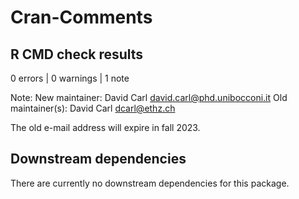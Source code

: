 Cran-Comments
==========================

## R CMD check results

0 errors | 0 warnings | 1 note

Note: 
  New maintainer:
      David Carl <david.carl@phd.unibocconi.it>
    Old maintainer(s):
      David Carl <dcarl@ethz.ch>
      
The old e-mail address will expire in fall 2023.


## Downstream dependencies
There are currently no downstream dependencies for this package.
